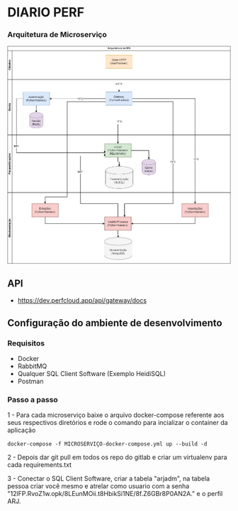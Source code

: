 # DIARIO PERF

### Arquitetura de Microserviço

![Alt Text](https://raw.githubusercontent.com/thiagofmart/PERF/main/assets/diagrama.jpg)

## API

- https://dev.perfcloud.app/api/gateway/docs


## Configuração do ambiente de desenvolvimento
### Requisitos
- Docker
- RabbitMQ
- Qualquer SQL Client Software (Exemplo HeidiSQL)
- Postman

### Passo a passo

1 - Para cada microserviço baixe o arquivo docker-compose referente aos seus respectivos diretórios e rode o comando para incializar o container da aplicação

    docker-compose -f MICROSERVIÇO-docker-compose.yml up --build -d

2 - Depois dar git pull em todos os repo do gitlab e criar um virtualenv para cada requirements.txt

3 - Conectar o SQL Client Software, criar a tabela "arjadm", na tabela pessoa criar você mesmo e atrelar como usuario com a senha "$12$lFP.RvoZ1w.opk/8LEunMOii.t8HbikSi1NE/8f.Z6GBr8P0AN2A." e o perfil ARJ.